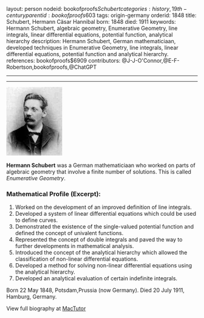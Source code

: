 layout: person
nodeid: bookofproofs$Schubert
categories: history,19th-century
parentid: bookofproofs$603
tags: origin-germany
orderid: 1848
title: Schubert, Hermann Cäsar Hannibal
born: 1848
died: 1911
keywords: Hermann Schubert, algebraic geometry, Enumerative Geometry, line integrals, linear differential equations, potential function, analytical hierarchy
description: Hermann Schubert, German mathematiciaan, developed techniques in Enumerative Geometry, line integrals, linear differential equations, potential function and analytical hierarchy.
references: bookofproofs$6909
contributors: @J-J-O'Connor,@E-F-Robertson,bookofproofs,@ChatGPT

---



---

![Schubert.jpg](https://github.com/bookofproofs/bookofproofs.github.io/blob/main/_sources/_assets/images/portraits/Schubert.jpg?raw=true)

**Hermann Schubert** was a German mathematiciaan who worked on parts of algebraic geometry that involve a finite number of solutions. This is called _Enumerative Geometry_.

### Mathematical Profile (Excerpt):
1. Worked on the development of an improved definition of line integrals.
2. Developed a system of linear differential equations which could be used to define curves.
3. Demonstrated the existence of the single-valued potential function and defined the concept of univalent functions.
4. Represented the concept of double integrals and paved the way to further developments in mathematical analysis.
5. Introduced the concept of the analytical hierarchy which allowed the classification of non-linear differential equations. 
6. Developed a method for solving non-linear differential equations using the analytical hierarchy.
7. Developed an analytical evaluation of certain indefinite integrals.

Born 22 May 1848, Potsdam,Prussia (now Germany). Died 20 July 1911, Hamburg, Germany.

View full biography at [MacTutor](https://mathshistory.st-andrews.ac.uk/Biographies/Schubert/)
